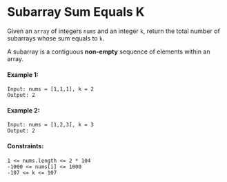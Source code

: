 # Subarray Sum Equals K

Given an ```array``` of integers ```nums``` and an integer ```k```, return the total number of subarrays whose sum equals to ```k```.

A subarray is a contiguous **non-empty** sequence of elements within an array.

#### Example 1:
```
Input: nums = [1,1,1], k = 2
Output: 2
```

#### Example 2:
```
Input: nums = [1,2,3], k = 3
Output: 2
```

#### Constraints:
```
1 <= nums.length <= 2 * 104
-1000 <= nums[i] <= 1000
-107 <= k <= 107
```
